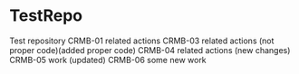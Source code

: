 # TestRepo
Test repository
CRMB-01 related actions
CRMB-03 related actions (not proper code)(added proper code)
CRMB-04 related actions (new changes)
CRMB-05 work (updated)
CRMB-06 some new work
